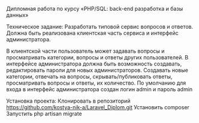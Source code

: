 Дипломная работа по курсу «PHP/SQL: back-end разработка и базы данных»

Техническое задание:
Разработать типовой сервис вопросов и ответов. 
Должна быть реализована клиентская часть сервиса и интерфейс администратора.

В клиентской части пользователь может задавать вопросы и просматривать категории, вопросы и ответы других пользователей.
В интерфейсе администратора должна быть возможность создавать, редактировать пароли для новых администраторов. Создавать новые категории, отвечать на вопросы, скрывать/публиковать ответы, просматривать вопросы и ответы, их количество.
По умолчанию для входа в интерфейс администратора создан логин admin и пароль admin

Установка проекта:
Клонировать в репозиторий https://github.com/kostya-nik-a/Laravel_Diplom.git
Установить composer
Запустить php artisan migrate 

